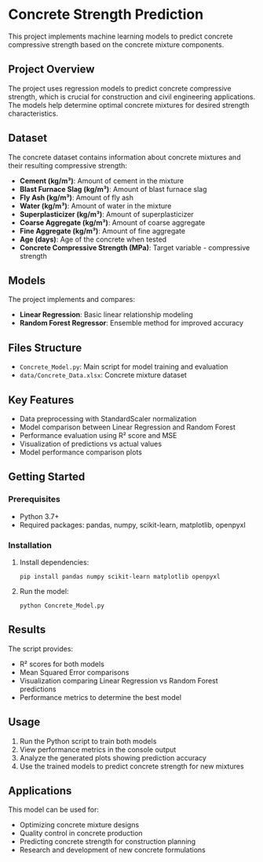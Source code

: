 # Concrete Strength Prediction

This project implements machine learning models to predict concrete compressive strength based on the concrete mixture components.

## Project Overview

The project uses regression models to predict concrete compressive strength, which is crucial for construction and civil engineering applications. The models help determine optimal concrete mixtures for desired strength characteristics.

## Dataset

The concrete dataset contains information about concrete mixtures and their resulting compressive strength:

- **Cement (kg/m³)**: Amount of cement in the mixture
- **Blast Furnace Slag (kg/m³)**: Amount of blast furnace slag
- **Fly Ash (kg/m³)**: Amount of fly ash
- **Water (kg/m³)**: Amount of water in the mixture
- **Superplasticizer (kg/m³)**: Amount of superplasticizer
- **Coarse Aggregate (kg/m³)**: Amount of coarse aggregate
- **Fine Aggregate (kg/m³)**: Amount of fine aggregate
- **Age (days)**: Age of the concrete when tested
- **Concrete Compressive Strength (MPa)**: Target variable - compressive strength

## Models

The project implements and compares:
- **Linear Regression**: Basic linear relationship modeling
- **Random Forest Regressor**: Ensemble method for improved accuracy

## Files Structure

- `Concrete_Model.py`: Main script for model training and evaluation
- `data/Concrete_Data.xlsx`: Concrete mixture dataset

## Key Features

- Data preprocessing with StandardScaler normalization
- Model comparison between Linear Regression and Random Forest
- Performance evaluation using R² score and MSE
- Visualization of predictions vs actual values
- Model performance comparison plots

## Getting Started

### Prerequisites

- Python 3.7+
- Required packages: pandas, numpy, scikit-learn, matplotlib, openpyxl

### Installation

1. Install dependencies:
   ```
   pip install pandas numpy scikit-learn matplotlib openpyxl
   ```

2. Run the model:
   ```
   python Concrete_Model.py
   ```

## Results

The script provides:
- R² scores for both models
- Mean Squared Error comparisons
- Visualization comparing Linear Regression vs Random Forest predictions
- Performance metrics to determine the best model

## Usage

1. Run the Python script to train both models
2. View performance metrics in the console output
3. Analyze the generated plots showing prediction accuracy
4. Use the trained models to predict concrete strength for new mixtures

## Applications

This model can be used for:
- Optimizing concrete mixture designs
- Quality control in concrete production
- Predicting concrete strength for construction planning
- Research and development of new concrete formulations
